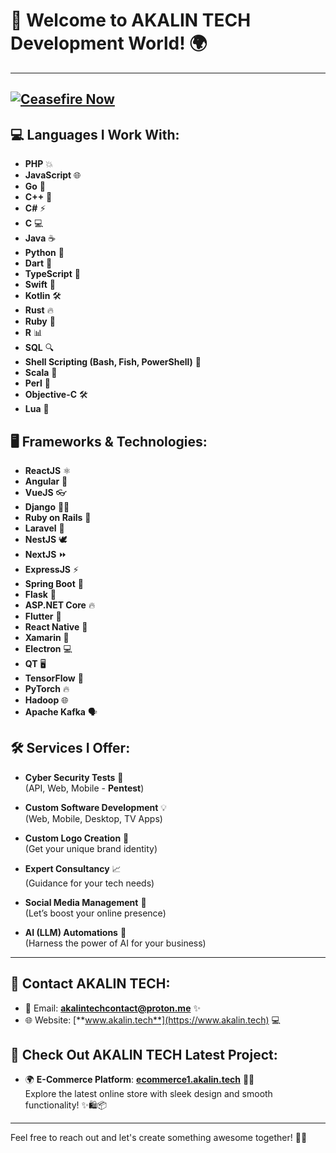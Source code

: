 # 🚀 Welcome to AKALIN TECH Development World! 🌍
---
[![Ceasefire Now](https://badge.techforpalestine.org/default)](https://techforpalestine.org/learn-more)
---


## 💻 **Languages I Work With**:

- **PHP** 💥
- **JavaScript** 🌐
- **Go** 🏃
- **C++** 🔧
- **C#** ⚡
- **C** 💻
- **Java** ☕
- **Python** 🐍
- **Dart** 🏹
- **TypeScript** 📝
- **Swift** 🍏
- **Kotlin** 🛠️
- **Rust** 🔥
- **Ruby** 💎
- **R** 📊
- **SQL** 🔍
- **Shell Scripting (Bash, Fish, PowerShell)** 🐚
- **Scala** 🎯
- **Perl** 🐚
- **Objective-C** 🛠️
- **Lua** 🌙

## 🖥️ **Frameworks & Technologies**:

- **ReactJS** ⚛️
- **Angular** 🔄
- **VueJS** 👓
- **Django** 🦸‍♂️
- **Ruby on Rails** 🚂
- **Laravel** 🎨
- **NestJS** 🕊️
- **NextJS** ⏩
- **ExpressJS** ⚡
- **Spring Boot** 🌱
- **Flask** 🏺
- **ASP.NET Core** 🔥
- **Flutter** 🦋
- **React Native** 📱
- **Xamarin** 📲
- **Electron** 💻
- **QT** 🖥️
- **TensorFlow** 🧠
- **PyTorch** 🔥
- **Hadoop** 🌐
- **Apache Kafka** 🗣️

## 🛠️ **Services I Offer**:

- **Cyber Security Tests** 🔐  
  (API, Web, Mobile - **Pentest**)
  
- **Custom Software Development** 💡  
  (Web, Mobile, Desktop, TV Apps)

- **Custom Logo Creation** 🎨  
  (Get your unique brand identity)

- **Expert Consultancy** 📈  
  (Guidance for your tech needs)

- **Social Media Management** 📱  
  (Let’s boost your online presence)

- **AI (LLM) Automations** 🤖  
  (Harness the power of AI for your business)

---

## 📧 **Contact AKALIN TECH**:

- 📧 Email: [**akalintechcontact@proton.me**](mailto:akalintechcontact@proton.me) ✨  
- 🌐 Website: [**www.akalin.tech**](https://www.akalin.tech) 💻

## 🌟 **Check Out AKALIN TECH Latest Project**:

- 🌍 **E-Commerce Platform**: [**ecommerce1.akalin.tech**](https://ecommerce1.akalin.tech) 🛒💥  
  Explore the latest online store with sleek design and smooth functionality! ✨🛍️📦

---

Feel free to reach out and let's create something awesome together! 💬✨

